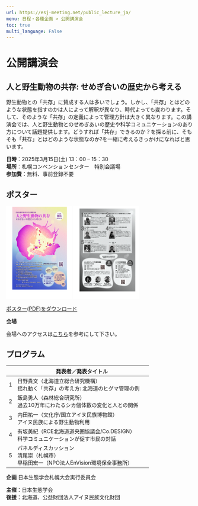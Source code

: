 ```yaml
---
url: https://esj-meeting.net/public_lecture_ja/
menu: 日程・各種企画 > 公開講演会
toc: true
multi_language: False
---
```


<!--実行委員会担当者様

執筆についてご案内です。

・markdown形式の細かい書き方は、説明ページ（https://github.com/hmito/esj72web/blob/main/docs/esj_web_markdown.md）をご覧ください。
・情報の準備が間に合わなければ、年明け以降の更新に先延ばしいただいてもかまいませんが、Web担当者の負担軽減のため、できれば一斉更新に間に合わせていただけると助かります。
・構成原案はあくまで参考ですので、適宜情報が伝わりやすいよう、情報の取捨選択も含めて編集をお願いします。
・英語版の作成もお願いいたします。
・提出はSlackのWeb更新依頼チャンネルからお願いします。なお、チャンネルに参加されていない場合は、運営部会宛にメールでご提出ください。

お手数おかけしますが、何卒よろしくお願いいたします。
-->

# 公開講演会

## 人と野生動物の共存: せめぎ合いの歴史から考える

野生動物との「共存」に賛成する人は多いでしょう。しかし、「共存」とはどのような状態を指すのかは人によって解釈が異なり、時代よっても変わります。そして、そのような「共存」の定義によって管理方針は大きく異なります。この講演会では、人と野生動物とのせめぎあいの歴史や科学コミュニケーションのあり方について話題提供します。どうすれば「共存」できるのか？を探る前に、そもそも「共存」とはどのような状態なのか?を一緒に考えるきっかけになればと思います。

**日時**：2025年3月15日(土) 13：00 – 15：30  
**場所**：札幌コンベンションセンター　特別会議場  
**参加費**：無料、事前登録不要  

## ポスター
<img src="../media/ESJ72_A4flyer_omote_final.jpg" style="width:1.84375in;height:2.6in"/>  
<img src="../media/ESJ72_A4flyer_ura_final.jpg" style="width:1.84375in;height:2.6in"/>  

[ポスター(PDF)をダウンロード](https://esj-meeting.net/wp-content/uploads/ESJ72_A4flyer_omote_ura_final.pdf)

**会場**

会場へのアクセスは[こちら](https://esj-meeting.net/venue_ja/)を参考にして下さい。

## プログラム

<table>
<colgroup>
<col style="width: 6%" />
<col style="width: 93%" />
</colgroup>
<thead>
<tr class="header">
<th><strong></strong></th>
<th><strong>発表者／発表タイトル</strong></th>
</tr>
</thead>
<tbody>
<tr class="odd">
<td>1</td>
<td>日野貴文（北海道立総合研究機構）<br />
揺れ動く「共存」の考え方: 北海道のヒグマ管理の例</td>
</tr>
<tr class="even">
<td>2</td>
<td>飯島勇人（森林総合研究所）<br />
過去10万年にわたるシカ個体数の変化と人との関係</td>
</tr>
<tr class="odd">
<td>3</td>
<td>内田祐一（文化庁/国立アイヌ民族博物館）<br />
アイヌ民族による野生動物利用</td>
</tr>
<tr class="even">
<td>4</td>
<td>有坂美紀（RCE北海道道央圏協議会/Co.DESIGN）<br />
科学コミュニケーションが促す市民の対話</td>
<tr class="odd">
<td>5</td>
<td>パネルディスカッション<br />
清尾崇（札幌市）<br />
早稲田宏一（NPO法人EnVision環境保全事務所）<br />
</td>
</tr>
</tbody>
</table>

**企画** 日本生態学会札幌大会実行委員会  

**主催**：日本生態学会  
**後援**：北海道、公益財団法人アイヌ民族文化財団